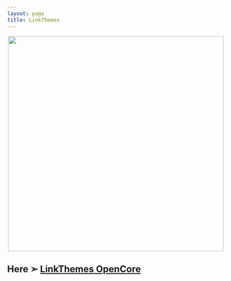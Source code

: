 ```yaml
---
layout: page
title: LinkThemes
---
```


<p align="center">
  <img width="500" height="500" src="https://user-images.githubusercontent.com/6248794/90955108-99f57500-e448-11ea-8ec1-929edd99bf0c.png">
</p>

## Here ➣ [LinkThemes OpenCore](https://stratoshift.github.io/LinkThemes.html)

